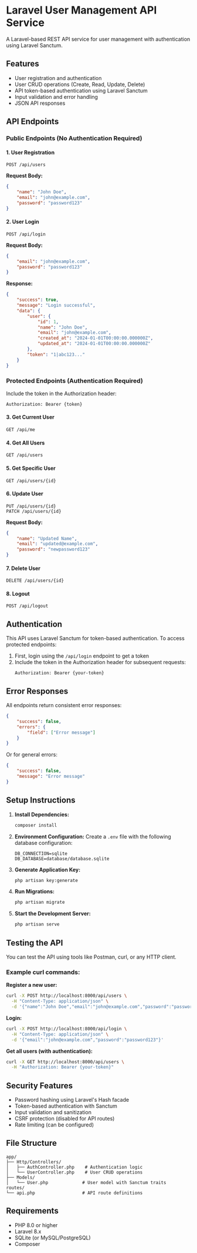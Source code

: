 # Laravel User Management API Service

A Laravel-based REST API service for user management with authentication using Laravel Sanctum.

## Features

- User registration and authentication
- User CRUD operations (Create, Read, Update, Delete)
- API token-based authentication using Laravel Sanctum
- Input validation and error handling
- JSON API responses

## API Endpoints

### Public Endpoints (No Authentication Required)

#### 1. User Registration
```
POST /api/users
```
**Request Body:**
```json
{
    "name": "John Doe",
    "email": "john@example.com",
    "password": "password123"
}
```

#### 2. User Login
```
POST /api/login
```
**Request Body:**
```json
{
    "email": "john@example.com",
    "password": "password123"
}
```
**Response:**
```json
{
    "success": true,
    "message": "Login successful",
    "data": {
        "user": {
            "id": 1,
            "name": "John Doe",
            "email": "john@example.com",
            "created_at": "2024-01-01T00:00:00.000000Z",
            "updated_at": "2024-01-01T00:00:00.000000Z"
        },
        "token": "1|abc123..."
    }
}
```

### Protected Endpoints (Authentication Required)

Include the token in the Authorization header:
```
Authorization: Bearer {token}
```

#### 3. Get Current User
```
GET /api/me
```

#### 4. Get All Users
```
GET /api/users
```

#### 5. Get Specific User
```
GET /api/users/{id}
```

#### 6. Update User
```
PUT /api/users/{id}
PATCH /api/users/{id}
```
**Request Body:**
```json
{
    "name": "Updated Name",
    "email": "updated@example.com",
    "password": "newpassword123"
}
```

#### 7. Delete User
```
DELETE /api/users/{id}
```

#### 8. Logout
```
POST /api/logout
```

## Authentication

This API uses Laravel Sanctum for token-based authentication. To access protected endpoints:

1. First, login using the `/api/login` endpoint to get a token
2. Include the token in the Authorization header for subsequent requests:
   ```
   Authorization: Bearer {your-token}
   ```

## Error Responses

All endpoints return consistent error responses:

```json
{
    "success": false,
    "errors": {
        "field": ["Error message"]
    }
}
```

Or for general errors:

```json
{
    "success": false,
    "message": "Error message"
}
```

## Setup Instructions

1. **Install Dependencies:**
   ```bash
   composer install
   ```

2. **Environment Configuration:**
   Create a `.env` file with the following database configuration:
   ```
   DB_CONNECTION=sqlite
   DB_DATABASE=database/database.sqlite
   ```

3. **Generate Application Key:**
   ```bash
   php artisan key:generate
   ```

4. **Run Migrations:**
   ```bash
   php artisan migrate
   ```

5. **Start the Development Server:**
   ```bash
   php artisan serve
   ```

## Testing the API

You can test the API using tools like Postman, curl, or any HTTP client.

### Example curl commands:

**Register a new user:**
```bash
curl -X POST http://localhost:8000/api/users \
  -H "Content-Type: application/json" \
  -d '{"name":"John Doe","email":"john@example.com","password":"password123"}'
```

**Login:**
```bash
curl -X POST http://localhost:8000/api/login \
  -H "Content-Type: application/json" \
  -d '{"email":"john@example.com","password":"password123"}'
```

**Get all users (with authentication):**
```bash
curl -X GET http://localhost:8000/api/users \
  -H "Authorization: Bearer {your-token}"
```

## Security Features

- Password hashing using Laravel's Hash facade
- Token-based authentication with Sanctum
- Input validation and sanitization
- CSRF protection (disabled for API routes)
- Rate limiting (can be configured)

## File Structure

```
app/
├── Http/Controllers/
│   ├── AuthController.php    # Authentication logic
│   └── UserController.php    # User CRUD operations
├── Models/
│   └── User.php             # User model with Sanctum traits
routes/
└── api.php                  # API route definitions
```

## Requirements

- PHP 8.0 or higher
- Laravel 8.x
- SQLite (or MySQL/PostgreSQL)
- Composer
